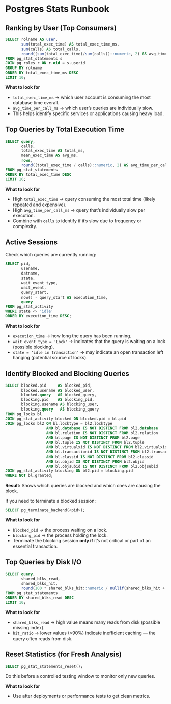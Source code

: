 # Postgres Stats Runbook

## Ranking by User (Top Consumers)

```sql
SELECT rolname AS user,
       sum(total_exec_time) AS total_exec_time_ms,
       sum(calls) AS total_calls,
       round((sum(total_exec_time)/sum(calls))::numeric, 2) AS avg_time_per_call_ms
FROM pg_stat_statements s
JOIN pg_roles r ON r.oid = s.userid
GROUP BY rolname
ORDER BY total_exec_time_ms DESC
LIMIT 10;
```

**What to look for**

* `total_exec_time_ms` → which user account is consuming the most database time overall.
* `avg_time_per_call_ms` → which user’s queries are individually slow.
* This helps identify specific services or applications causing heavy load.

## Top Queries by Total Execution Time

```sql
SELECT query,
       calls,
       total_exec_time AS total_ms,
       mean_exec_time AS avg_ms,
       rows,
       round((total_exec_time / calls)::numeric, 2) AS avg_time_per_call_ms
FROM pg_stat_statements
ORDER BY total_exec_time DESC
LIMIT 10;
```

**What to look for**

* High `total_exec_time` → query consuming the most total time (likely repeated and expensive).
* High `avg_time_per_call_ms` → query that’s individually slow per execution.
* Combine with `calls` to identify if it’s slow due to frequency or complexity.

## Active Sessions

Check which queries are currently running:

```sql
SELECT pid,
       usename,
       datname,
       state,
       wait_event_type,
       wait_event,
       query_start,
       now() - query_start AS execution_time,
       query
FROM pg_stat_activity
WHERE state <> 'idle'
ORDER BY execution_time DESC;
```

**What to look for**

* `execution_time` → how long the query has been running.
* `wait_event_type = 'Lock'` → indicates that the query is waiting on a lock (possible blocking).
* `state = 'idle in transaction'` → may indicate an open transaction left hanging (potential source of locks).

## Identify Blocked and Blocking Queries

```sql
SELECT blocked.pid     AS blocked_pid,
       blocked.usename AS blocked_user,
       blocked.query   AS blocked_query,
       blocking.pid    AS blocking_pid,
       blocking.usename AS blocking_user,
       blocking.query   AS blocking_query
FROM pg_locks bl
JOIN pg_stat_activity blocked ON blocked.pid = bl.pid
JOIN pg_locks bl2 ON bl.locktype = bl2.locktype
                  AND bl.database IS NOT DISTINCT FROM bl2.database
                  AND bl.relation IS NOT DISTINCT FROM bl2.relation
                  AND bl.page IS NOT DISTINCT FROM bl2.page
                  AND bl.tuple IS NOT DISTINCT FROM bl2.tuple
                  AND bl.virtualxid IS NOT DISTINCT FROM bl2.virtualxid
                  AND bl.transactionid IS NOT DISTINCT FROM bl2.transactionid
                  AND bl.classid IS NOT DISTINCT FROM bl2.classid
                  AND bl.objid IS NOT DISTINCT FROM bl2.objid
                  AND bl.objsubid IS NOT DISTINCT FROM bl2.objsubid
JOIN pg_stat_activity blocking ON bl2.pid = blocking.pid
WHERE NOT bl.granted;
```

**Result:**
Shows which queries are blocked and which ones are causing the block.

If you need to terminate a blocked session:

```sql
SELECT pg_terminate_backend(<pid>);
```

**What to look for**

* `blocked_pid` → the process waiting on a lock.
* `blocking_pid` → the process holding the lock.
* Terminate the blocking session **only if** it’s not critical or part of an essential transaction.

## Top Queries by Disk I/O

```sql
SELECT query,
       shared_blks_read,
       shared_blks_hit,
       round(100 * shared_blks_hit::numeric / nullif(shared_blks_hit + shared_blks_read, 0), 2) AS hit_ratio
FROM pg_stat_statements
ORDER BY shared_blks_read DESC
LIMIT 10;
```

**What to look for**

* `shared_blks_read` → high value means many reads from disk (possible missing index).
* `hit_ratio` → lower values (<90%) indicate inefficient caching — the query often reads from disk.

## Reset Statistics (for Fresh Analysis)

```sql
SELECT pg_stat_statements_reset();
```

Do this before a controlled testing window to monitor only new queries.

**What to look for**

* Use after deployments or performance tests to get clean metrics.

